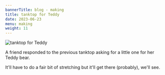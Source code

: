 ```yaml
---
bannerTitle: blog - making
title: tanktop for Teddy
date: 2023-06-23
menu: making
weight: 11
---
```



![tanktop for Teddy](/images/stuff/tanktop-for-teddy.jpg)

A friend responded to the previous tanktop asking for a little one for her Teddy bear.  

It'll have to do a fair bit of stretching but it'll get there (probably), we'll see.

